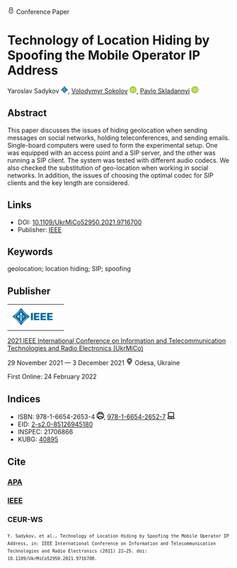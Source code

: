<img src="/icons/lock.svg" width="16" height="16"> Conference Paper

# Technology of Location Hiding by Spoofing the Mobile Operator IP Address

Yaroslav Sadykov <a href="https://ieeexplore.ieee.org/author/37088395194" target="_blank"><img src="/icons/ieee_small.svg" width="16" height="16"></a>,
<a href="https://volodymyr-sokolov.github.io/">Volodymyr Sokolov</a> <a href="https://orcid.org/0000-0002-9349-7946" target="_blank"><img src="/icons/orcid.svg" width="16" height="16"></a>,
<a href="/">Pavlo Skladannyi</a> <a href="https://orcid.org/0000-0002-7775-6039" target="_blank"><img src="/icons/orcid.svg" width="16" height="16"></a>

## Abstract

This paper discusses the issues of hiding geolocation when sending messages on social networks, holding teleconferences, and sending emails. Single-board computers were used to form the experimental setup. One was equipped with an access point and a SIP server, and the other was running a SIP client. The system was tested with different audio codecs. We also checked the substitution of geo-location when working in social networks. In addition, the issues of choosing the optimal codec for SIP clients and the key length are considered.

## Links

* DOI: [10.1109/UkrMiCo52950.2021.9716700](https://doi.org/10.1109/UkrMiCo52950.2021.9716700) 
* Publisher: [IEEE](https://ieeexplore.ieee.org/document/10706153)

## Keywords

geolocation; location hiding; SIP; spoofing

## Publisher

<table>
<tr>
<td>
<img src="/icons/ieee.svg" height="50">
</td>
<td style="text-align: left;">
<span class="__dimensions_badge_embed__" data-doi="10.1109/UkrMiCo52950.2021.9716700" data-hide-zero-citations="true"></span><script async src="https://badge.dimensions.ai/badge.js" charset="utf-8"></script>
</td>
</tr>
</table>

[2021 IEEE International Conference on Information and Telecommunication Technologies and Radio Electronics (UkrMiCo)](https://ieeexplore.ieee.org/xpl/conhome/9716582/proceeding)

29 November 2021 — 3 December 2021 <img src="/icons/location-pin.svg" width="16" height="16"> Odesa, Ukraine

First Online: 24 February 2022

## Indices

* ISBN: 978-1-6654-2653-4 <img src="/icons/print.svg" width="16" height="16">, [978-1-6654-2652-7](https://isbnsearch.org/isbn/978-1-6654-2652-7) <img src="/icons/online.svg" width="16" height="16">
* EID: [2-s2.0-85126945180](http://www.scopus.com/record/display.url?origin=inward&eid=2-s2.0-85126945180)
* INSPEC: 21706866
* KUBG: [40895](http://elibrary.kubg.edu.ua/id/eprint/40895/)

## Cite

### [APA](https://citation.crosscite.org/format?doi=10.1109/UkrMiCo52950.2021.9716700&style=apa&lang=en-US)

### [IEEE](https://citation.crosscite.org/format?doi=10.1109/UkrMiCo52950.2021.9716700&style=ieee&lang=en-US)

### CEUR-WS

<small>`Y. Sadykov, et al., Technology of Location Hiding by Spoofing the Mobile Operator IP Address, in: IEEE International Conference on Information and Telecommunication Technologies and Radio Electronics (2021) 22–25. doi: 10.1109/UkrMiCo52950.2021.9716700.`</small>